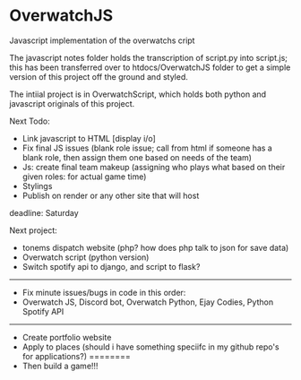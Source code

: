 # OverwatchJS
 Javascript implementation of the overwatchs cript



The javascript notes folder holds the transcription of script.py into script.js; 
this has been transferred over to htdocs/OverwatchJS folder to get a simple version 
of this project off the ground and styled.

The intiial project is in OverwatchScript, which holds both python and javascript originals of this project.

Next Todo:
- Link javascript to HTML [display i/o]
- Fix final JS issues (blank role issue; call from html if someone has a blank role, then assign them one based on needs of the team)
- Js: create final team makeup (assigning who plays what based on their given roles: for actual game time)
- Stylings
- Publish on render or any other site that will host

deadline: Saturday

Next project:
- tonems dispatch website (php? how does php talk to json for save data)
- Overwatch script (python version)
- Switch spotify api to django, and script to flask?
-------------------------------------------------------
- Fix minute issues/bugs in code in this order:
- Overwatch JS, Discord bot, Overwatch Python, Ejay Codies, Python Spotify API
--------------------------------------------------------
- Create portfolio website
- Apply to places (should i have something speciifc in my github repo's for applications?)
========
- Then build a game!!!